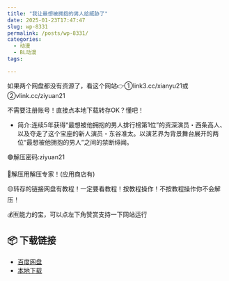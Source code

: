 ```yaml
---
title: "我让最想被拥抱的男人给威胁了"
date: 2025-01-23T17:47:47
slug: wp-8331
permalink: /posts/wp-8331/
categories:
  - 动漫
  - BL动漫
tags:

---
```


如果两个网盘都没有资源了，看这个网站👉①link3.cc/xianyu21或②vlink.cc/ziyuan21

不需要注册账号！直接点本地下载转存OK？懂吧！

*   简介:连续5年获得“最想被他拥抱的男人排行榜第1位”的资深演员・西条高人、以及夺走了这个宝座的新人演员・东谷准太。以演艺界为背景舞台展开的两位“最想被他拥抱的男人”之间的禁断绯闻。

🟢解压密码:ziyuan21

🔵解压用解压专家！(应用商店有)

🟡转存的链接网盘有教程！一定要看教程！按教程操作！不按教程操作你不会解压！

💰🈶能力的宝，可以点左下角赞赏支持一下网站运行

## 📦 下载链接
- [百度网盘](https://blziyuan21.com/pay-download/8331?key=9dbc0d3ae0&down_id=0)
- [本地下载](https://blziyuan21.com/pay-download/8331?key=9dbc0d3ae0&down_id=1)

